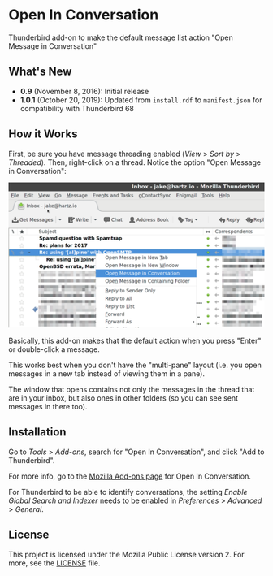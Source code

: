 # Open In Conversation

Thunderbird add-on to make the default message list action "Open Message in Conversation"

## What's New

- **0.9** (November 8, 2016): Initial release
- **1.0.1** (October 20, 2019): Updated from `install.rdf` to `manifest.json` for compatibility with Thunderbird 68

## How it Works

First, be sure you have message threading enabled (*View* > *Sort by* > *Threaded*). Then, right-click on a thread. Notice the option "Open Message in Conversation":

<img src="docs/context-menu-open-in-conversation.png" width="600">

Basically, this add-on makes that the default action when you press "Enter" or double-click a message.

This works best when you don't have the "multi-pane" layout (i.e. you open messages in a new tab instead of viewing them in a pane).

The window that opens contains not only the messages in the thread that are in your inbox, but also ones in other folders (so you can see sent messages in there too).

## Installation

Go to *Tools* > *Add-ons*, search for "Open In Conversation", and click "Add to Thunderbird".

For more info, go to the [Mozilla Add-ons page](https://addons.thunderbird.net/addon/open-in-conversation/) for Open In Conversation.

For Thunderbird to be able to identify conversations, the setting *Enable Global Search and Indexer* needs to be enabled in *Preferences* > *Advanced* > *General*.

## License

This project is licensed under the Mozilla Public License version 2. For more, see the [LICENSE](LICENSE) file.

